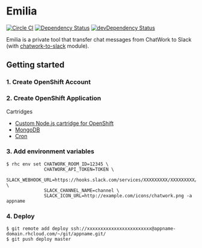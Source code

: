 # Emilia
[![Circle CI](https://img.shields.io/circleci/project/pine/Emilia/master.svg?style=flat-square)](https://circleci.com/gh/pine/Emilia)
[![Dependency Status](https://img.shields.io/david/pine/Emilia.svg?style=flat-square)](https://david-dm.org/pine/Emilia)
[![devDependency Status](https://img.shields.io/david/dev/pine/Emilia.svg?style=flat-square)](https://david-dm.org/pine/Emilia#info=devDependencies)


Emilia is a private tool that transfer chat messages from ChatWork to Slack (with [chatwork-to-slack](https://github.com/pine613/chatwork-to-slack) module).

## Getting started
### 1. Create OpenShift Account
### 2. Create OpenShift Application
Cartridges
 - [Custom Node.js cartridge for OpenShift](https://github.com/icflorescu/openshift-cartridge-nodejs)
 - [MongoDB](https://hub.openshift.com/addons/21-mongodb)
 - [Cron](https://hub.openshift.com/addons/26-cron)

### 3. Add environment variables
```
$ rhc env set CHATWORK_ROOM_ID=12345 \
              CHATWORK_API_TOKEN=TOKEN \
              SLACK_WEBHOOK_URL=https://hooks.slack.com/services/XXXXXXXXX/XXXXXXXXX/xxxxxxxxxxxxxxxxxxxxxxxx \
              SLACK_CHANNEL_NAME=channel \
              SLACK_ICON_URL=http://example.com/icons/chatwork.png -a appname
```

### 4. Deploy
```
$ git remote add deploy ssh://xxxxxxxxxxxxxxxxxxxxxxxx@appname-domain.rhcloud.com/~/git/appname.git/
$ git push deploy master
```
